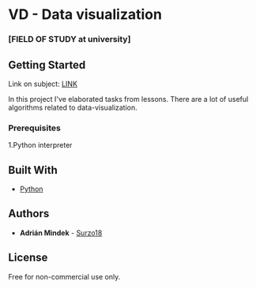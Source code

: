 # VD - Data visualization
### [FIELD OF STUDY at university]

## Getting Started

Link on subject: [LINK](http://mrl.cs.vsb.cz/people/fabian/vd_course.html)

In this project I've elaborated tasks from lessons. There are a lot of useful algorithms related to data-visualization.

### Prerequisites

1.Python interpreter

## Built With

* [Python](https://www.python.org/)

## Authors

* **Adrián Mindek** -  [Surzo18](https://github.com/surzo18)

## License

Free for non-commercial use only.

